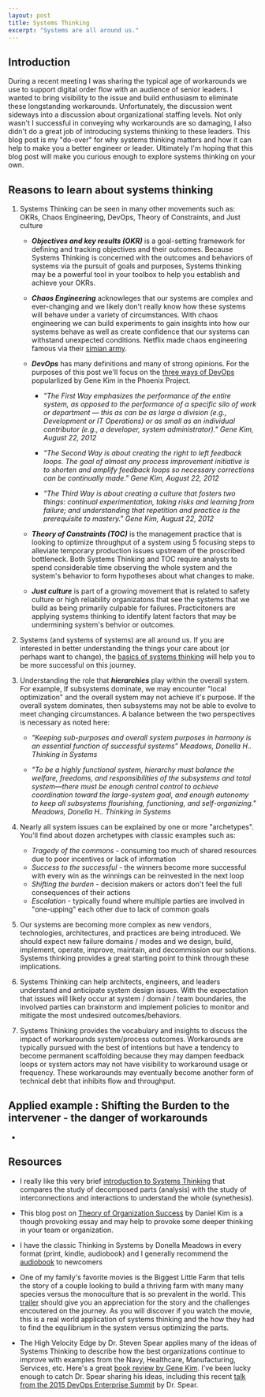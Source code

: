 ```yaml
---
layout: post
title: Systems Thinking
excerpt: "Systems are all around us."
---
```


## Introduction

During a recent meeting I was sharing the typical age of workarounds we use to support digital order flow with an audience of senior leaders.  I wanted to bring visibility to the issue and build enthusiasm to eliminate these longstanding workarounds.  Unfortunately, the discussion went sideways into a discussion about organizational staffing levels.  Not only wasn't I successful in conveying why workarounds are so damaging, I also didn't do a great job of introducing systems thinking to these leaders.  This blog post is my "do-over" for why systems thinking matters and how it can help to make you a better engineer or leader.  Ultimately I'm hoping that this blog post will make you curious enough to explore systems thinking on your own.

## Reasons to learn about systems thinking 
1) Systems Thinking can be seen in many other movements such as: OKRs, Chaos Engineering, DevOps, Theory of Constraints, and Just culture
   * ***Objectives and key results (OKR)*** is a goal-setting framework for defining and tracking objectives and their outcomes.  Because Systems Thinking is concerned with the outcomes and behaviors of systems via the pursuit of goals and purposes, Systems thinking may be a powerful tool in your toolbox to help you establish and achieve your OKRs.
  
   * ***Chaos Engineering*** acknowleges that our systems are complex and ever-changing and we likely don't really know how these systems will behave under a variety of circumstances. With chaos engineering we can build experiments to gain insights into how our systems behave as well as create confidence that our systems can withstand unexpected conditions.  Netflix made chaos engineering famous via their [simian army](https://netflixtechblog.com/the-netflix-simian-army-16e57fbab116). 
  
   * ***DevOps*** has many definitions and many of strong opinions. For the purposes of this post we'll focus on the [three ways of DevOps](https://itrevolution.com/the-three-ways-principles-underpinning-devops/) popularlized by Gene Kim in the Phoenix Project.   
        * *"The First Way emphasizes the performance of the entire system, as opposed to the performance of a specific silo of work or department — this as can be as large a division (e.g., Development or IT Operations) or as small as an individual contributor (e.g., a developer, system administrator)." Gene Kim, August 22, 2012* 

        * *"The Second Way is about creating the right to left feedback loops. The goal of almost any process improvement initiative is to shorten and amplify feedback loops so necessary corrections can be continually made." Gene Kim, August 22, 2012*

        * *"The Third Way is about creating a culture that fosters two things: continual experimentation, taking risks and learning from failure; and understanding that repetition and practice is the prerequisite to mastery." Gene Kim, August 22, 2012*
   * ***Theory of Constraints (TOC)*** is the management practice that is looking to optimize throughput of a system using 5 focusing steps to alleviate temporary production issues upstream of the proscribed bottleneck.  Both Systems Thinking and TOC require analysts to spend considerable time observing the whole system and the system's behavior to form hypotheses about what changes to make. 
  
   * ***Just culture*** is part of a growing movement that is related to safety culture or high reliability organizatons that see the systems that we build as being primarily culpable for failures.  Practicitoners are applying systems thinking to identify latent factors that may be undermining system's behvior or outcomes.  
2) Systems (and systems of systems) are all around us.  If you are interested in better understanding the things your care about (or perhaps want to change), the [basics of systems thinking](http://www.systems-thinking.org/intst/int.htm) will help you to be more successful on this journey.
3) Understanding the role that ***hierarchies*** play within the overall system. For example, If subsystems dominate, we may encounter "local optimization" and the overall system may not achieve it's purpose.  If the overall system dominates, then subsystems may not be able to evolve to meet changing circumstances. A balance between the two perspectives is necessary as noted here:
   * *"Keeping sub-purposes and overall system purposes in harmony is an essential function of successful systems" Meadows, Donella H.. Thinking in Systems*

   * *"To be a highly functional system, hierarchy must balance the welfare, freedoms, and responsibilities of the subsystems and total system—there must be enough central control to achieve coordination toward the large-system goal, and enough autonomy to keep all subsystems flourishing, functioning, and self-organizing." Meadows, Donella H.. Thinking in Systems* 

4) Nearly all system issues can be explained by one or more "archetypes". You'll find about dozen archetypes with classic examples such as: 
   * *Tragedy of the commons* - consuming too much of shared resources due to poor incentives or lack of information
   * *Success to the successful* - the winners become more successful with every win as the winnings can be reinvested in the next loop
   * *Shifting the burden* - decision makers or actors don't feel the full consequences of their actions
   * *Escalation* - typically found where multiple parties are involved in "one-upping" each other due to lack of common goals

5) Our systems are becoming more complex as new vendors, technologies, architectures, and practices are being introduced. We should expect new failure domains / modes and we design, build, implement, operate, improve, maintain, and decommission our solutions. Systems thinking provides a great starting point to think through these implications.
   
6) Systems Thinking can help architects, engineers, and leaders understand and anticipate system design issues. With the expectation that issues will likely occur at system / domain / team boundaries, the involved parties can brainstorm and implement policies to monitor and mitigate the most undesired outcomes/behaviors. 
   
7) Systems Thinking provides the vocabulary and insights to discuss the impact of workarounds system/process outcomes.  Workarounds are typically pursued with the best of intentions but have a tendency to become permanent scaffolding because they may dampen feedback loops or system actors may not have visibility to workaround usage or frequency. These workarounds may eventually become another form of technical debt that inhibits flow and throughput.  

## Applied example : Shifting the Burden to the intervener - the danger of workarounds
* 

## Resources
* I really like this very brief [introduction to Systems Thinking](https://youtu.be/Miy9uQcwo3U) that compares the study of decomposed parts (analysis) with the study of interconnections and interactions to understand the whole (synethesis). 

* This blog post on [Theory of Organization Success](https://thesystemsthinker.com/what-is-your-organizations-core-theory-of-success/) by Daniel Kim is a though provoking essay and may help to provoke some deeper thinking in your team or organization.

* I have the classic Thinking in Systems by Donella Meadows in every format (print, kindle, audiobook) and I generally recommend the [audiobook](https://www.audible.com/pd/Thinking-in-Systems-Audiobook/B07FWBN4Q5) to newcomers

* One of my family's favorite movies is the Biggest Little Farm that tells the story of a couple looking to build a thriving farm with many many species versus the monoculture that is so prevalent in the world.  This [trailer](https://youtu.be/E0SsZIDJ0O0) should give you an appreciation for the story and the challenges encoutered on the journey.  As you will discover if you watch the movie, this is a real world application of systems thinking and the how they had to find the equilibrium in the system versus optimizing the parts.

* The High Velocity Edge by Dr. Steven Spear applies many of the ideas of Systems Thinking to describe how the best organizations continue to improve with examples from the Navy, Healthcare, Manufacturing, Services, etc. Here's a great [book review by Gene Kim](https://itrevolution.com/devops-book-review-the-high-velocity-edge-by-dr-steven-spear/).  I've been lucky enough to catch Dr. Spear sharing his ideas, including this recent [talk from the 2015 DevOps Enterprise Summit](https://www.youtube.com/watch?v=onwhZwroQHs) by Dr. Spear. 
